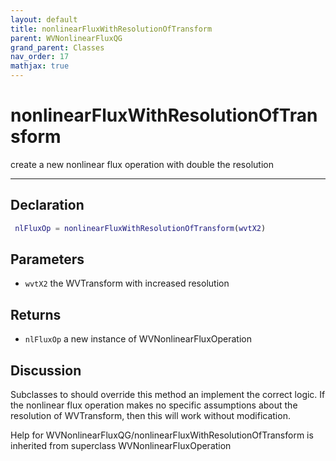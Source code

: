```yaml
---
layout: default
title: nonlinearFluxWithResolutionOfTransform
parent: WVNonlinearFluxQG
grand_parent: Classes
nav_order: 17
mathjax: true
---
```


#  nonlinearFluxWithResolutionOfTransform

create a new nonlinear flux operation with double the resolution


---

## Declaration
```matlab
 nlFluxOp = nonlinearFluxWithResolutionOfTransform(wvtX2)
```
## Parameters
+ `wvtX2`  the WVTransform with increased resolution

## Returns
+ `nlFluxOp`  a new instance of WVNonlinearFluxOperation

## Discussion

  Subclasses to should override this method an implement the
  correct logic. If the nonlinear flux operation makes no
  specific assumptions about the resolution of WVTransform,
  then this will work without modification.
 
        
Help for WVNonlinearFluxQG/nonlinearFluxWithResolutionOfTransform is inherited from superclass WVNonlinearFluxOperation
